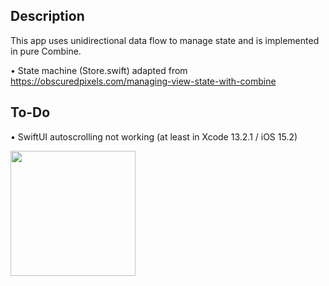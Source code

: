## Description

This app uses unidirectional data flow to manage state and is implemented in pure Combine.

• State machine (Store.swift) adapted from https://obscuredpixels.com/managing-view-state-with-combine
  
## To-Do

• SwiftUI autoscrolling not working (at least in Xcode 13.2.1 / iOS 15.2)



<img src="<https://github.com/rickabrac/iOSCombineGPTChat/blob/main/ControlFlow.png" width="200" />
